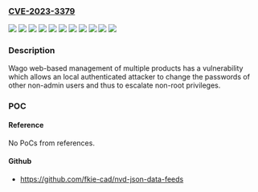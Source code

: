 ### [CVE-2023-3379](https://cve.mitre.org/cgi-bin/cvename.cgi?name=CVE-2023-3379)
![](https://img.shields.io/static/v1?label=Product&message=Compact%20Controller%20100%20(751-9301)&color=blue)
![](https://img.shields.io/static/v1?label=Product&message=Edge%20Controller%20(752-8303%2F8000-002)&color=blue)
![](https://img.shields.io/static/v1?label=Product&message=PFC100%20(750-810x%2Fxxx-xxx)&color=blue)
![](https://img.shields.io/static/v1?label=Product&message=PFC200%20(750-820x%2Fxxx-xxx)&color=blue)
![](https://img.shields.io/static/v1?label=Product&message=PFC200%20(750-821x%2Fxxx-xxx)&color=blue)
![](https://img.shields.io/static/v1?label=Product&message=Touch%20Panel%20600%20Advanced%20Line%20(762-5xxx)&color=blue)
![](https://img.shields.io/static/v1?label=Product&message=Touch%20Panel%20600%20Marine%20Line%20(762-6xxx)&color=blue)
![](https://img.shields.io/static/v1?label=Product&message=Touch%20Panel%20600%20Standard%20Line%20(762-4xxx)&color=blue)
![](https://img.shields.io/static/v1?label=Version&message=0%3C%3D%20FW22%20Patch%201%20&color=brighgreen)
![](https://img.shields.io/static/v1?label=Version&message=0%3C%3D%20FW25%20&color=brighgreen)
![](https://img.shields.io/static/v1?label=Vulnerability&message=CWE-269%20Improper%20Privilege%20Management&color=brighgreen)

### Description

Wago web-based management of multiple products has a vulnerability which allows an local authenticated attacker  to change the passwords of other non-admin users and thus to escalate non-root privileges.

### POC

#### Reference
No PoCs from references.

#### Github
- https://github.com/fkie-cad/nvd-json-data-feeds

